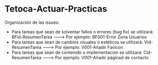 # Tetoca-Actuar-Practicas
Organización de las issues:
* Para tareas que sean de solventar fallos o errores (bug fix) se utilizará: BFid-ResumenTarea ---> Por ejemplo: BF001-Error Zona Usuarios
* Para tareas que sean de cambios visuales o estéticos se utilizará: Vid-ResumenTarea ---> Por ejemplo: V001-Añadir Favicon
* Para tareas que sean de contenido o implementación se utilizará: Cid-ResumenTarea ---> Por ejemplo: V001-Añadir páginad de contacto
